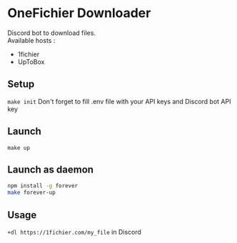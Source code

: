 # OneFichier Downloader
Discord bot to download files.  
Available hosts : 
- 1fichier
- UpToBox

## Setup
`make init`
Don't forget to fill .env file with your API keys and Discord bot API key

## Launch
`make up`

## Launch as daemon
```bash
npm install -g forever
make forever-up
```

## Usage
`+dl https://1fichier.com/my_file` in Discord
